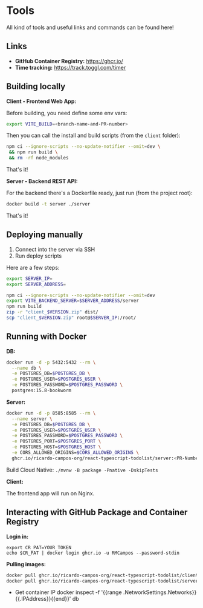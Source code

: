 # Tools

All kind of tools and useful links and commands can be found here!

## Links

- **GitHub Container Registry:** https://ghcr.io/
- **Time tracking:** https://track.toggl.com/timer

## Building locally

**Client - Frontend Web App:**

Before building, you need define some env vars:

```bash
export VITE_BUILD=<branch-name-and-PR-number>
```

Then you can call the install and build scripts (from the `client` folder):

```bash
npm ci --ignore-scripts --no-update-notifier --omit=dev \
 && npm run build \
 && rm -rf node_modules
```

That's it!

**Server - Backend REST API:**

For the backend there's a Dockerfile ready, just run (from the project root):

```bash
docker build -t server ./server
```

That's it!

## Deploying manually

1. Connect into the server via SSH
2. Run deploy scripts

Here are a few steps:

```bash
export SERVER_IP=
export SERVER_ADDRESS=

npm ci --ignore-scripts --no-update-notifier --omit=dev
export VITE_BACKEND_SERVER=$SERVER_ADDRESS/server
npm run build
zip -r "client_$VERSION.zip" dist/
scp "client_$VERSION.zip" root@$SERVER_IP:/root/
```

## Running with Docker

**DB:**

```bash
docker run -d -p 5432:5432 --rm \
  --name db \
  -e POSTGRES_DB=$POSTGRES_DB \
  -e POSTGRES_USER=$POSTGRES_USER \
  -e POSTGRES_PASSWORD=$POSTGRES_PASSWORD \
  postgres:15.8-bookworm
```

**Server:**

```bash
docker run -d -p 8585:8585 --rm \
  --name server \
  -e POSTGRES_DB=$POSTGRES_DB \
  -e POSTGRES_USER=$POSTGRES_USER \
  -e POSTGRES_PASSWORD=$POSTGRES_PASSWORD \
  -e POSTGRES_PORT=$POSTGRES_PORT \
  -e POSTGRES_HOST=$POSTGRES_HOST \
  -e CORS_ALLOWED_ORIGINS=$CORS_ALLOWED_ORIGINS \
  ghcr.io/ricardo-campos-org/react-typescript-todolist/server:<PR-Number>
```

Build Cloud Native: `./mvnw -B package -Pnative -DskipTests`

**Client:**

The frontend app will run on Nginx.

## Interacting with GitHub Package and Container Registry

**Login in:**

```
export CR_PAT=YOUR_TOKEN
echo $CR_PAT | docker login ghcr.io -u RMCampos --password-stdin
```

**Pulling images:**

```sh
docker pull ghcr.io/ricardo-campos-org/react-typescript-todolist/client:50
docker pull ghcr.io/ricardo-campos-org/react-typescript-todolist/server:50
```

- Get container IP
docker inspect -f '{{range .NetworkSettings.Networks}}{{.IPAddress}}{{end}}' db
